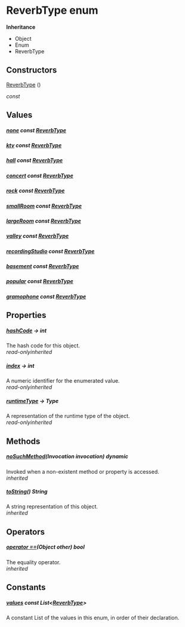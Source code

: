 


# ReverbType enum










**Inheritance**

- Object
- Enum
- ReverbType






## Constructors

[ReverbType](../zego_uikit_prebuilt_live_audio_room/ReverbType/ReverbType.md) ()

  _const_ 


## Values

##### [none](../zego_uikit_prebuilt_live_audio_room/ReverbType.md) const [ReverbType](../zego_uikit_prebuilt_live_audio_room/ReverbType.md)



  




##### [ktv](../zego_uikit_prebuilt_live_audio_room/ReverbType.md) const [ReverbType](../zego_uikit_prebuilt_live_audio_room/ReverbType.md)



  




##### [hall](../zego_uikit_prebuilt_live_audio_room/ReverbType.md) const [ReverbType](../zego_uikit_prebuilt_live_audio_room/ReverbType.md)



  




##### [concert](../zego_uikit_prebuilt_live_audio_room/ReverbType.md) const [ReverbType](../zego_uikit_prebuilt_live_audio_room/ReverbType.md)



  




##### [rock](../zego_uikit_prebuilt_live_audio_room/ReverbType.md) const [ReverbType](../zego_uikit_prebuilt_live_audio_room/ReverbType.md)



  




##### [smallRoom](../zego_uikit_prebuilt_live_audio_room/ReverbType.md) const [ReverbType](../zego_uikit_prebuilt_live_audio_room/ReverbType.md)



  




##### [largeRoom](../zego_uikit_prebuilt_live_audio_room/ReverbType.md) const [ReverbType](../zego_uikit_prebuilt_live_audio_room/ReverbType.md)



  




##### [valley](../zego_uikit_prebuilt_live_audio_room/ReverbType.md) const [ReverbType](../zego_uikit_prebuilt_live_audio_room/ReverbType.md)



  




##### [recordingStudio](../zego_uikit_prebuilt_live_audio_room/ReverbType.md) const [ReverbType](../zego_uikit_prebuilt_live_audio_room/ReverbType.md)



  




##### [basement](../zego_uikit_prebuilt_live_audio_room/ReverbType.md) const [ReverbType](../zego_uikit_prebuilt_live_audio_room/ReverbType.md)



  




##### [popular](../zego_uikit_prebuilt_live_audio_room/ReverbType.md) const [ReverbType](../zego_uikit_prebuilt_live_audio_room/ReverbType.md)



  




##### [gramophone](../zego_uikit_prebuilt_live_audio_room/ReverbType.md) const [ReverbType](../zego_uikit_prebuilt_live_audio_room/ReverbType.md)



  





## Properties

##### [hashCode](../zego_uikit_prebuilt_live_audio_room/ReverbType/hashCode.md) &#8594; int



The hash code for this object.  
_<span class="feature">read-only</span><span class="feature">inherited</span>_



##### [index](../zego_uikit_prebuilt_live_audio_room/ReverbType/index.md) &#8594; int



A numeric identifier for the enumerated value.  
_<span class="feature">read-only</span><span class="feature">inherited</span>_



##### [runtimeType](../zego_uikit_prebuilt_live_audio_room/ReverbType/runtimeType.md) &#8594; Type



A representation of the runtime type of the object.  
_<span class="feature">read-only</span><span class="feature">inherited</span>_





## Methods

##### [noSuchMethod](../zego_uikit_prebuilt_live_audio_room/ReverbType/noSuchMethod.md)(Invocation invocation) dynamic



Invoked when a non-existent method or property is accessed.  
_<span class="feature">inherited</span>_



##### [toString](../zego_uikit_prebuilt_live_audio_room/ReverbType/toString.md)() String



A string representation of this object.  
_<span class="feature">inherited</span>_





## Operators

##### [operator ==](../zego_uikit_prebuilt_live_audio_room/ReverbType/operator_equals.md)(Object other) bool



The equality operator.  
_<span class="feature">inherited</span>_










## Constants

##### [values](../zego_uikit_prebuilt_live_audio_room/ReverbType/values-constant.md) const List&lt;[ReverbType](../zego_uikit_prebuilt_live_audio_room/ReverbType.md)>



A constant List of the values in this enum, in order of their declaration.  









